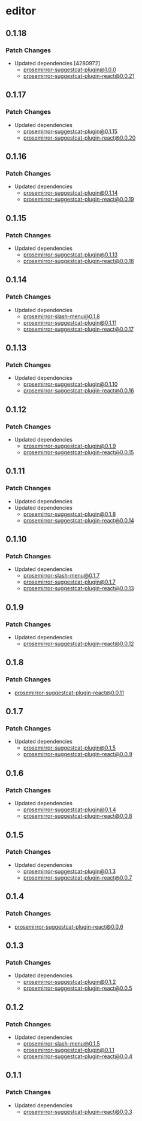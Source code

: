 # editor

## 0.1.18

### Patch Changes

- Updated dependencies [4280972]
  - prosemirror-suggestcat-plugin@1.0.0
  - prosemirror-suggestcat-plugin-react@0.0.21

## 0.1.17

### Patch Changes

- Updated dependencies
  - prosemirror-suggestcat-plugin@0.1.15
  - prosemirror-suggestcat-plugin-react@0.0.20

## 0.1.16

### Patch Changes

- Updated dependencies
  - prosemirror-suggestcat-plugin@0.1.14
  - prosemirror-suggestcat-plugin-react@0.0.19

## 0.1.15

### Patch Changes

- Updated dependencies
  - prosemirror-suggestcat-plugin@0.1.13
  - prosemirror-suggestcat-plugin-react@0.0.18

## 0.1.14

### Patch Changes

- Updated dependencies
  - prosemirror-slash-menu@0.1.8
  - prosemirror-suggestcat-plugin@0.1.11
  - prosemirror-suggestcat-plugin-react@0.0.17

## 0.1.13

### Patch Changes

- Updated dependencies
  - prosemirror-suggestcat-plugin@0.1.10
  - prosemirror-suggestcat-plugin-react@0.0.16

## 0.1.12

### Patch Changes

- Updated dependencies
  - prosemirror-suggestcat-plugin@0.1.9
  - prosemirror-suggestcat-plugin-react@0.0.15

## 0.1.11

### Patch Changes

- Updated dependencies
- Updated dependencies
  - prosemirror-suggestcat-plugin@0.1.8
  - prosemirror-suggestcat-plugin-react@0.0.14

## 0.1.10

### Patch Changes

- Updated dependencies
  - prosemirror-slash-menu@0.1.7
  - prosemirror-suggestcat-plugin@0.1.7
  - prosemirror-suggestcat-plugin-react@0.0.13

## 0.1.9

### Patch Changes

- Updated dependencies
  - prosemirror-suggestcat-plugin-react@0.0.12

## 0.1.8

### Patch Changes

- prosemirror-suggestcat-plugin-react@0.0.11

## 0.1.7

### Patch Changes

- Updated dependencies
  - prosemirror-suggestcat-plugin@0.1.5
  - prosemirror-suggestcat-plugin-react@0.0.9

## 0.1.6

### Patch Changes

- Updated dependencies
  - prosemirror-suggestcat-plugin@0.1.4
  - prosemirror-suggestcat-plugin-react@0.0.8

## 0.1.5

### Patch Changes

- Updated dependencies
  - prosemirror-suggestcat-plugin@0.1.3
  - prosemirror-suggestcat-plugin-react@0.0.7

## 0.1.4

### Patch Changes

- prosemirror-suggestcat-plugin-react@0.0.6

## 0.1.3

### Patch Changes

- Updated dependencies
  - prosemirror-suggestcat-plugin@0.1.2
  - prosemirror-suggestcat-plugin-react@0.0.5

## 0.1.2

### Patch Changes

- Updated dependencies
  - prosemirror-slash-menu@0.1.5
  - prosemirror-suggestcat-plugin@0.1.1
  - prosemirror-suggestcat-plugin-react@0.0.4

## 0.1.1

### Patch Changes

- Updated dependencies
  - prosemirror-suggestcat-plugin-react@0.0.3
